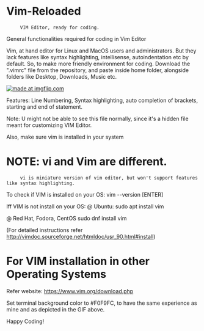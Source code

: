 # Vim-Reloaded
         VIM Editor, ready for coding.
General functionalities required for coding in Vim Editor

Vim, at hand editor for Linux and MacOS users and administrators.
But they lack features like syntax highlighting, intellisense, autoindentation etc by default.
So, to make more friendly environment for coding.
Download the ".vimrc" file from the repository, and paste inside home folder, alongside folders like Desktop, Downloads, Music etc.

<a href="https://imgflip.com/gif/31yyq2"><img src="https://i.imgflip.com/31yyq2.gif" title="made at imgflip.com"/></a>

Features:
         Line Numbering, Syntax highlighting, auto completion of brackets, starting and end of statement. 
         

Note: U might not be  able to see this file normally, since it's a hidden file meant for customizing VIM Editor.

Also, make sure vim is installed in your system 
# NOTE:  vi  and Vim are different.
         vi is miniature version of vim editor, but won't support features like syntax highlighting.
         
To check if VIM is installed on your OS: 
vim --version [ENTER]

Iff VIM is not install on your OS:
@ Ubuntu:
         sudo apt install vim

@ Red Hat, Fodora, CentOS
         sudo dnf install vim

(For detailed instructions refer http://vimdoc.sourceforge.net/htmldoc/usr_90.html#install)

# For VIM installation in other Operating Systems
  Refer website: https://www.vim.org/download.php
  
  Set terminal background color to #F0F9FC, to have the same experience as mine and as depicted in the GIF above.
  
  Happy Coding!
